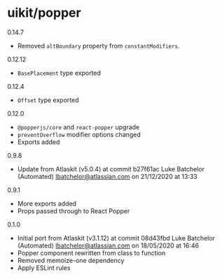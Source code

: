 # uikit/popper

0.14.7
- Removed `altBoundary` property from `constantModifiers`. 

0.12.12
- `BasePlacement` type exported

0.12.4
- `Offset` type exported

0.12.0
- `@popperjs/core` and `react-popper` upgrade
- `preventOverflow` modifier options changed
- Exports added

0.9.8
- Update from Atlaskit (v5.0.4) at commit b27f61ac Luke Batchelor (Automated) <lbatchelor@atlassian.com> on 21/12/2020 at 13:33

0.9.1
- More exports added
- Props passed through to React Popper 

0.1.0
- Initial port from Atlaskit (v3.1.12) at commit 08d43fbd Luke Batchelor (Automated) <lbatchelor@atlassian.com> on 18/05/2020 at 16:46
- Popper component rewritten from class to function
- Removed memoize-one dependency
- Apply ESLint rules